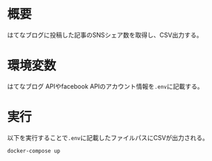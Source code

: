 # 概要
はてなブログに投稿した記事のSNSシェア数を取得し、CSV出力する。

# 環境変数
はてなブログ APIやfacebook APIのアカウント情報を`.env`に記載する。

# 実行
以下を実行することで`.env`に記載したファイルパスにCSVが出力される。

```bash
docker-compose up
```